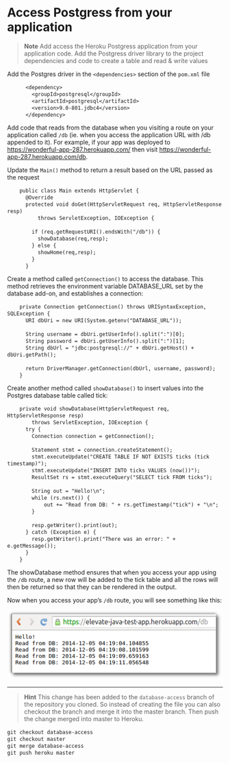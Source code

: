 # Access Postgress from your application

> **Note** Add access the Heroku Postgress application from your application code.  Add the Postgress driver library to the project dependencies and code to create a table and read & write values
  
  Add the Postgres driver in the `<dependencies>` section of the `pom.xml` file 

``` 
      <dependency>
        <groupId>postgresql</groupId>
        <artifactId>postgresql</artifactId>
        <version>9.0-801.jdbc4</version>
      </dependency>
```

  Add code that reads from the database when you visiting a route on your application called `/db` (ie. when you access the application URL with /db appended to it). For example, if your app was deployed to https://wonderful-app-287.herokuapp.com/ then visit https://wonderful-app-287.herokuapp.com/db.

  Update the `Main()` method to return a result based on the URL passed as the request

```  
    public class Main extends HttpServlet {
      @Override
      protected void doGet(HttpServletRequest req, HttpServletResponse resp)
          throws ServletException, IOException {
    
        if (req.getRequestURI().endsWith("/db")) {
          showDatabase(req,resp);
        } else {
          showHome(req,resp);
        }
      }
```

  Create a method called `getConnection()` to access the database.  This method retrieves the environment variable DATABASE_URL set by the database add-on, and establishes a connection:

```
    private Connection getConnection() throws URISyntaxException, SQLException {
      URI dbUri = new URI(System.getenv("DATABASE_URL"));
  
      String username = dbUri.getUserInfo().split(":")[0];
      String password = dbUri.getUserInfo().split(":")[1];
      String dbUrl = "jdbc:postgresql://" + dbUri.getHost() + dbUri.getPath();
  
      return DriverManager.getConnection(dbUrl, username, password);
    }
```

  Create another method called `showDatabase()` to insert values into the Postgres database table called tick:

```
    private void showDatabase(HttpServletRequest req, HttpServletResponse resp)
        throws ServletException, IOException {
      try {
        Connection connection = getConnection();
  
        Statement stmt = connection.createStatement();
        stmt.executeUpdate("CREATE TABLE IF NOT EXISTS ticks (tick timestamp)");
        stmt.executeUpdate("INSERT INTO ticks VALUES (now())");
        ResultSet rs = stmt.executeQuery("SELECT tick FROM ticks");
  
        String out = "Hello!\n";
        while (rs.next()) {
            out += "Read from DB: " + rs.getTimestamp("tick") + "\n";
        }
  
        resp.getWriter().print(out);
      } catch (Exception e) {
        resp.getWriter().print("There was an error: " + e.getMessage());
      }
    }
```

The showDatabase method ensures that when you access your app using the `/db` route, a new row will be added to the tick table and all the rows will then be returned so that they can be rendered in the output.


Now when you access your app’s `/db` route, you will see something like this:

![Application - database access results](../images/heroku-app-database-access.png)

--- 

> **Hint** This change has been added to the `database-access` branch of the repository you cloned.  So instead of creating the file you can also checkout the branch and merge it into the master branch.  Then push the change merged into master to Heroku.

    git checkout database-access
    git checkout master
    git merge database-access
    git push heroku master
